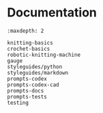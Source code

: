 # Documentation

```{toctree}
:maxdepth: 2

knitting-basics
crochet-basics
robotic-knitting-machine
gauge
styleguides/python
styleguides/markdown
prompts-codex
prompts-codex-cad
prompts-docs
prompts-tests
testing
```
